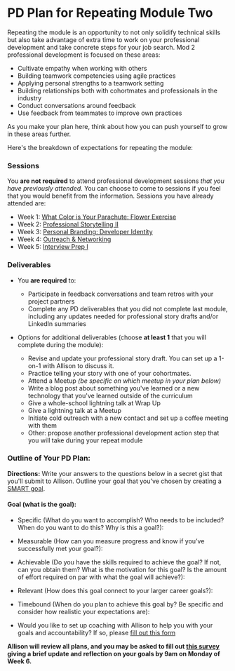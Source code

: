 # PD Plan for Repeating Module Two
Repeating the module is an opportunity to not only solidify technical skills but also take advantage of extra time to work on your professional development and take concrete steps for your job search. Mod 2 professional development is focused on these areas:

* Cultivate empathy when working with others
* Building teamwork competencies using agile practices
* Applying personal strengths to a teamwork setting
* Building relationships both with cohortmates and professionals in the industry
* Conduct conversations around feedback
* Use feedback from teammates to improve own practices

As you make your plan here, think about how you can push yourself to grow in these areas further.

Here's the breakdown of expectations for repeating the module:

### Sessions
You **are not required** to attend professional development sessions *that you have previously attended.* You can choose to come to sessions if you feel that you would benefit from the information. Sessions you have already attended are:

  * Week 1: [What Color is Your Parachute: Flower Exercise](https://github.com/turingschool/career-development-curriculum/blob/master/module_two/flower_exercise.md)
  * Week 2: [Professional Storytelling II](https://github.com/turingschool/career-development-curriculum/blob/master/module_two/professional_storytelling_ii.md)
  * Week 3: [Personal Branding: Developer Identity](https://github.com/turingschool/career-development-curriculum/blob/master/module_two/developer_identity.md)
  * Week 4: [Outreach & Networking](https://github.com/turingschool/career-development-curriculum/blob/master/module_two/outreach_and_networking.md)
  * Week 5: [Interview Prep I](https://github.com/turingschool/career-development-curriculum/blob/master/module_two/interview_prep_i.md)

### Deliverables
* You **are required** to:
   * Participate in feedback conversations and team retros with your project partners
   * Complete any PD deliverables that you did not complete last module, including any updates needed for professional story drafts and/or LinkedIn summaries
   
* Options for additional deliverables (choose **at least 1** that you will complete during the module):
   * Revise and update your professional story draft. You can set up a 1-on-1 with Allison to discuss it.
   * Practice telling your story with one of your cohortmates.
   * Attend a Meetup *(be specific on which meetup in your plan below)*
   * Write a blog post about something you've learned or a new technology that you've learned outside of the curriculum
   * Give a whole-school lightning talk at Wrap Up
   * Give a lightning talk at a Meetup
   * Initiate cold outreach with a new contact and set up a coffee meeting with them
   * Other: propose another professional development action step that you will take during your repeat module

### Outline of Your PD Plan:
**Directions:** Write your answers to the questions below in a secret gist that you'll submit to Allison. Outline your goal that you've chosen by creating a [SMART goal](https://www.smartsheet.com/blog/essential-guide-writing-smart-goals). 

#### Goal (what is the goal): 

* Specific (What do you want to accomplish? Who needs to be included? When do you want to do this? Why is this a goal?): 

* Measurable (How can you measure progress and know if you’ve successfully met your goal?):

* Achievable (Do you have the skills required to achieve the goal? If not, can you obtain them? What is the motivation for this goal? Is the amount of effort required on par with what the goal will achieve?):

* Relevant (How does this goal connect to your larger career goals?):

* Timebound (When do you plan to achieve this goal by? Be specific and consider how realistic your expectations are):

* Would you like to set up coaching with Allison to help you with your goals and accountability? If so, please [fill out this form](https://goo.gl/forms/Z57ywysDRqhOKfHD2)

**Allison will review all plans, and you may be asked to fill out [this survey](https://goo.gl/forms/yY8pd8bcJGV3bPwq2) giving a brief update and reflection on your goals by 9am on Monday of Week 6.**   
